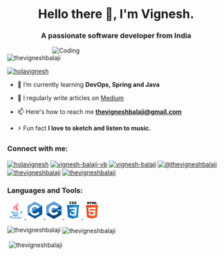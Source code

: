 <h1 align="center">Hello there 👋, I'm Vignesh.</h1>
<h3 align="center">A passionate software developer from India</h3>
<img align="right" alt="Coding" width="400" src="https://media.tenor.com/DBqjevyA2o4AAAAd/bongo-cat-codes.gif">

<p align="left"> <img src="https://komarev.com/ghpvc/?username=thevigneshbalaji&label=Profile%20views&color=0e75b6&style=flat" alt="thevigneshbalaji" /> </p>

<p align="left"> <a href="https://twitter.com/holavignesh" target="blank"><img src="https://img.shields.io/twitter/follow/holavignesh?logo=twitter&style=for-the-badge" alt="holavignesh" /></a> </p>

- 🌱 I’m currently learning **DevOps, Spring and Java**

- 📝 I regularly write articles on [Medium](https://medium.com/@thevigneshbalaji)

- 📫 Here's how to reach me **thevigneshbalaji@gmail.com**

- ⚡ Fun fact **I love to sketch and listen to music.**

<h3 align="left">Connect with me:</h3>
<p align="left">
<a href="https://twitter.com/holavignesh" target="blank"><img align="center" src="https://raw.githubusercontent.com/rahuldkjain/github-profile-readme-generator/master/src/images/icons/Social/twitter.svg" alt="holavignesh" height="30" width="40" /></a>
<a href="https://linkedin.com/in/vignesh-balaji-vb" target="blank"><img align="center" src="https://raw.githubusercontent.com/rahuldkjain/github-profile-readme-generator/master/src/images/icons/Social/linked-in-alt.svg" alt="vignesh-balaji-vb" height="30" width="40" /></a>
<a href="https://stackoverflow.com/users/20367095/vignesh-balaji" target="blank"><img align="center" src="https://raw.githubusercontent.com/rahuldkjain/github-profile-readme-generator/master/src/images/icons/Social/stack-overflow.svg" alt="vignesh-balaji" height="30" width="40" /></a>
<a href="https://medium.com/@thevigneshbalaji" target="blank"><img align="center" src="https://raw.githubusercontent.com/rahuldkjain/github-profile-readme-generator/master/src/images/icons/Social/medium.svg" alt="@thevigneshbalaji" height="30" width="40" /></a>
<a href="https://www.hackerrank.com/thevigneshbalaji" target="blank"><img align="center" src="https://raw.githubusercontent.com/rahuldkjain/github-profile-readme-generator/master/src/images/icons/Social/hackerrank.svg" alt="thevigneshbalaji" height="30" width="40" /></a>
<a href="https://www.leetcode.com/thevigneshbalaji" target="blank"><img align="center" src="https://raw.githubusercontent.com/rahuldkjain/github-profile-readme-generator/master/src/images/icons/Social/leet-code.svg" alt="thevigneshbalaji" height="30" width="40" /></a>
</p>

<h3 align="left">Languages and Tools:</h3>
<p align="left"> </a> <a href="https://www.java.com" target="_blank" rel="noreferrer"> <img src="https://raw.githubusercontent.com/devicons/devicon/master/icons/java/java-original.svg" alt="java" width="40" height="40"/> <a href="https://www.cprogramming.com/" target="_blank" rel="noreferrer">  <img src="https://raw.githubusercontent.com/devicons/devicon/master/icons/c/c-original.svg" alt="c" width="40" height="40"/> </a> <a href="https://www.w3schools.com/cpp/" target="_blank" rel="noreferrer"> <img src="https://raw.githubusercontent.com/devicons/devicon/master/icons/cplusplus/cplusplus-original.svg" alt="cplusplus" width="40" height="40"/> </a> <a href="https://www.w3schools.com/css/" target="_blank" rel="noreferrer"> <img src="https://raw.githubusercontent.com/devicons/devicon/master/icons/css3/css3-original-wordmark.svg" alt="css3" width="40" height="40"/> </a> <a href="https://www.w3.org/html/" target="_blank" rel="noreferrer"> <img src="https://raw.githubusercontent.com/devicons/devicon/master/icons/html5/html5-original-wordmark.svg" alt="html5" width="40" height="40"/>   </a> </p>

<p><img align="left" src="https://github-readme-stats.vercel.app/api/top-langs/?username=thevigneshbalaji&layout=compact&theme=radical"](https://github.com/anuraghazra/github-readme-stats" alt="thevigneshbalaji" /></p>

<p>&nbsp;<img align="center" src="https://github-readme-stats.vercel.app/api?username=thevigneshbalaji&theme=radical&show_icons=true&locale=en" alt="thevigneshbalaji" /></p>

<p>&nbsp;<img align="center" src="https://github-readme-streak-stats.herokuapp.com/?user=thevigneshbalaji&theme=radical" alt="thevigneshbalaji" /></p>
